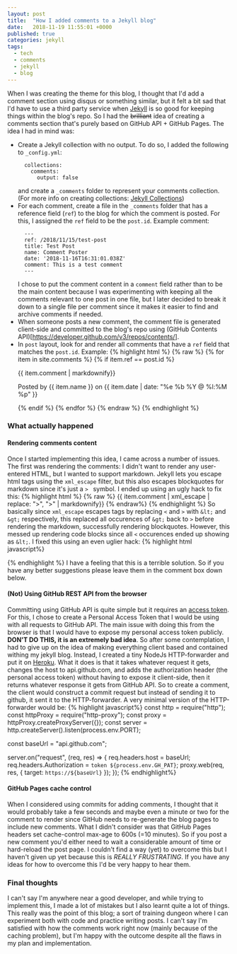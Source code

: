 ```yaml
---
layout: post
title:  "How I added comments to a Jekyll blog"
date:   2018-11-19 11:55:01 +0000
published: true
categories: jekyll
tags:
  - tech
  - comments
  - jekyll
  - blog
---
```


When I was creating the theme for this blog, I thought that I'd add a comment section using disqus or something similar, but it felt a bit sad that I'd have to use a third party service when [Jekyll](https://jekyllrb.com/) is so good for keeping things within the blog's repo. So I had the ~~brilliant~~ idea of creating a comments section that's purely based on GitHub API + GitHub Pages. The idea I had in mind was: 
  - Create a Jekyll collection with no output. To do so, I added the following to `_config.yml`:
    ```
      collections:
        comments:
          output: false
    ```
    and create a `_comments` folder to represent your comments collection. (For more info on creating collections: [Jekyll Collections](https://jekyllrb.com/docs/step-by-step/09-collections/))
  - For each comment, create a file in the `_comments` folder that has a reference field (`ref`) to the blog for which the comment is posted. For this, I assigned the `ref` field to be the `post.id`. Example comment:
    ```
      ---
      ref: /2018/11/15/test-post
      title: Test Post
      name: Comment Poster
      date: '2018-11-16T16:31:01.038Z'
      comment: This is a test comment 
      ---
    ```
    I chose to put the comment content in a `comment` field rather than to be the main content because I was experimenting with keeping all the comments relevant to one post in one file, but I later decided to break it down to a single file per comment since it makes it easier to find and archive comments if needed.
  - When someone posts a new comment, the comment file is generated client-side and committed to the blog's repo using (GitHub Contents API)[https://developer.github.com/v3/repos/contents/]. 
  - In `post` layout, look for and render all comments that have a `ref` field that matches the `post.id`. Example:
    {% highlight html %}
    {% raw %}
    {% for item in site.comments %} {% if item.ref == post.id %}
    <div class="comment-item">
      <p>  
        {{ item.comment | markdownify}}
      </p>
      <p> Posted by {{ item.name }} on {{ item.date | date: "%e %b %Y @ %l:%M %p" }} </p>
    </div>
    {% endif %} {% endfor %}
    {% endraw %}
    {% endhighlight %}

### What actually happened
#### Rendering comments content
Once I started implementing this idea, I came across a number of issues. The first was rendering the comments: I didn't want to render any user-entered HTML, but I wanted to support markdown. Jekyll lets you escape html tags using the `xml_escape` filter, but this also escapes blockquotes for markdown since it's just a `> ` symbol. I ended up using an ugly hack to fix this: 
{% highlight html %}
{% raw %}
{{ item.comment | xml_escape | replace: "&gt;", ">" | markdownify}} 
{% endraw%}
{% endhighlight %}
So basically since `xml_escape` escapes tags by replacing `<` and `>` with `&lt;` and `&gt;` respectively, this replaced all occurences of `&gt;` back to `>` before rendering the markdown, successfully rendering blockquotes. However, this messed up rendering code blocks since all `<` occurences ended up showing as `&lt;`. I fixed this using an even uglier hack: 
{% highlight html javascript%}
  <script>
    var codeBlock = document.getElementsByTagName("code");
    for (var i = 0; i < codeBlock.length; i++) {
      codeBlock[i].innerText = codeBlock[i].innerText.replace(/&lt;/g, "<");
    }
  </script>
{% endhighlight %}
I have a feeling that this is a terrible solution. So if you have any better suggestions please leave them in the comment box down below.

   

#### (Not) Using GitHub REST API from the browser
Committing using GitHub API is quite simple but it requires an [access token](https://developer.github.com/v3/#authentication). For this, I chose to create a Personal Access Token that I would be using with all requests to GitHub API. The main issue with doing this from the browser is that I would have to expose my personal access token publicly. **DON'T DO THIS, it is an extremely bad idea**. So after some contemplation, I had to give up on the idea of making everything client based and contained withing my jekyll blog. Instead, I created a tiny NodeJs HTTP-forwarder and put it on [Heroku](https://www.heroku.com/). What it does is that it takes whatever request it gets, changes the host to api.github.com, and adds the authorization header (the personal access token) without having to expose it client-side, then it returns whatever response it gets from GitHub API. So to create a comment, the client would construct a commit request but instead of sending it to github, it sent it to the HTTP-forwarder. A very minimal version of the HTTP-forwarder would be:
{% highlight javascript%}
const http = require("http");
const httpProxy = require("http-proxy");
const proxy = httpProxy.createProxyServer({});
const server = http.createServer().listen(process.env.PORT);

const baseUrl = "api.github.com";

server.on("request", (req, res) => {
  req.headers.host = baseUrl;
  req.headers.Authorization = `token ${process.env.GH_PAT}`;
  proxy.web(req, res, { target: `https://${baseUrl}` });
});
{% endhighlight%}


#### GitHub Pages cache control 
When I considered using commits for adding comments, I thought that it would probably take a few seconds and maybe even a minute or two for the comment to render since GitHub needs to re-generate the blog pages to include new comments. What I didn't consider was that GitHub Pages headers set cache-control max-age to 600s (=10 minutes). So if you post a new comment you'd either need to wait a considerable amount of time or hard-reload the post page. I couldn't find a way (yet) to overcome this but I haven't given up yet because this is _REALLY FRUSTRATING_. If you have any ideas for how to overcome this I'd be very happy to hear them. 



### Final thoughts
I can't say I'm anywhere near a good developer, and while trying to implement this, I made a lot of mistakes but I also learnt quite a lot of things. This really was the point of this blog; a sort of training dungeon where I can experiment both with code and practice writing posts. I can't say I'm satisfied with how the comments work right now (mainly because of the caching problem), but I'm happy with the outcome despite all the flaws in my plan and implementation.


